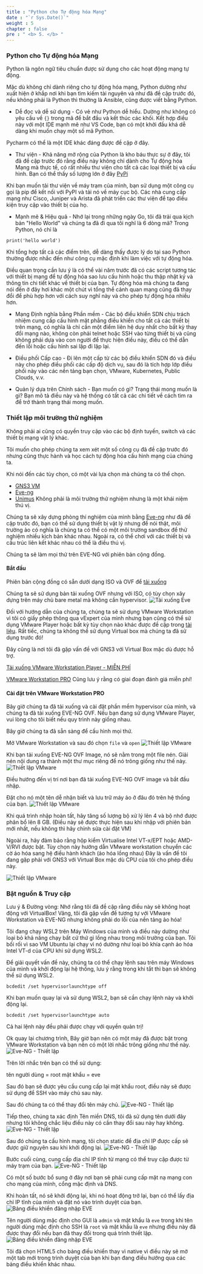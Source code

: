 ```yaml
---
title : "Python cho Tự động hóa Mạng"
date : "`r Sys.Date()`"
weight : 5
chapter : false
pre : " <b> 5. </b> "
---
```


### Python cho Tự động hóa Mạng

Python là ngôn ngữ tiêu chuẩn được sử dụng cho các hoạt động mạng tự động.

Mặc dù không chỉ dành riêng cho tự động hóa mạng, Python dường như xuất hiện ở khắp nơi khi bạn tìm kiếm tài nguyên và như đã đề cập trước đó, nếu không phải là Python thì thường là Ansible, cũng được viết bằng Python.
- Dễ đọc và dễ sử dụng - Có vẻ như Python dễ hiểu. Dường như không có yêu cầu về `{}` trong mã để bắt đầu và kết thúc các khối. Kết hợp điều này với một IDE mạnh mẽ như VS Code, bạn có một khởi đầu khá dễ dàng khi muốn chạy một số mã Python.

Pycharm có thể là một IDE khác đáng được đề cập ở đây.

- Thư viện - Khả năng mở rộng của Python là kho báu thực sự ở đây, tôi đã đề cập trước đó rằng điều này không chỉ dành cho Tự động hóa Mạng mà thực tế, có rất nhiều thư viện cho tất cả các loại thiết bị và cấu hình. Bạn có thể thấy số lượng lớn ở đây [PyPi](https://pypi.org/)

Khi bạn muốn tải thư viện về máy trạm của mình, bạn sử dụng một công cụ gọi là pip để kết nối với PyPI và tải nó về máy cục bộ. Các nhà cung cấp mạng như Cisco, Juniper và Arista đã phát triển các thư viện để tạo điều kiện truy cập vào thiết bị của họ.

- Mạnh mẽ & Hiệu quả - Nhớ lại trong những ngày Go, tôi đã trải qua kịch bản "Hello World" và chúng ta đã đi qua tôi nghĩ là 6 dòng mã? Trong Python, nó chỉ là
```plaintext
print('hello world')
```

Khi tổng hợp tất cả các điểm trên, dễ dàng thấy được lý do tại sao Python thường được nhắc đến như công cụ mặc định khi làm việc với tự động hóa.

Điều quan trọng cần lưu ý là có thể vài năm trước đã có các script tương tác với thiết bị mạng để tự động hóa sao lưu cấu hình hoặc thu thập nhật ký và thông tin chi tiết khác về thiết bị của bạn. Tự động hóa mà chúng ta đang nói đến ở đây hơi khác một chút vì tổng thể cảnh quan mạng cũng đã thay đổi để phù hợp hơn với cách suy nghĩ này và cho phép tự động hóa nhiều hơn.

- Mạng Định nghĩa bằng Phần mềm - Các bộ điều khiển SDN chịu trách nhiệm cung cấp cấu hình mặt phẳng điều khiển cho tất cả các thiết bị trên mạng, có nghĩa là chỉ cần một điểm liên hệ duy nhất cho bất kỳ thay đổi mạng nào, không còn phải telnet hoặc SSH vào từng thiết bị và cũng không phải dựa vào con người để thực hiện điều này, điều có thể dẫn đến lỗi hoặc cấu hình sai lặp đi lặp lại.

- Điều phối Cấp cao - Đi lên một cấp từ các bộ điều khiển SDN đó và điều này cho phép điều phối các cấp độ dịch vụ, sau đó là tích hợp lớp điều phối này vào các nền tảng bạn chọn, VMware, Kubernetes, Public Clouds, v.v.

- Quản lý dựa trên Chính sách - Bạn muốn có gì? Trạng thái mong muốn là gì? Bạn mô tả điều này và hệ thống có tất cả các chi tiết về cách tìm ra để trở thành trạng thái mong muốn.

### Thiết lập môi trường thử nghiệm
Không phải ai cũng có quyền truy cập vào các bộ định tuyến, switch và các thiết bị mạng vật lý khác.

Tôi muốn cho phép chúng ta xem xét một số công cụ đã đề cập trước đó nhưng cũng thực hành và học cách tự động hóa cấu hình mạng của chúng ta.

Khi nói đến các tùy chọn, có một vài lựa chọn mà chúng ta có thể chọn.

- [GNS3 VM](https://www.gns3.com/software/download-vm)
- [Eve-ng](https://www.eve-ng.net/)
- [Unimus](https://unimus.net/) Không phải là môi trường thử nghiệm nhưng là một khái niệm thú vị.

Chúng ta sẽ xây dựng phòng thí nghiệm của mình bằng [Eve-ng](https://www.eve-ng.net/) như đã đề cập trước đó, bạn có thể sử dụng thiết bị vật lý nhưng để nói thật, môi trường ảo có nghĩa là chúng ta có thể có một môi trường sandbox để thử nghiệm nhiều kịch bản khác nhau. Ngoài ra, có thể chơi với các thiết bị và cấu trúc liên kết khác nhau có thể là điều thú vị.

Chúng ta sẽ làm mọi thứ trên EVE-NG với phiên bản cộng đồng.

#### Bắt đầu
Phiên bản cộng đồng có sẵn dưới dạng ISO và OVF để [tải xuống](https://www.eve-ng.net/index.php/download/)

Chúng ta sẽ sử dụng bản tải xuống OVF nhưng với ISO, có tùy chọn xây dựng trên máy chủ bare metal mà không cần hypervisor.
![Tải xuống Eve](/Workshop001/images/5.PythonForNetworkAutomation/001-downloadEve.png) 

Đối với hướng dẫn của chúng ta, chúng ta sẽ sử dụng VMware Workstation vì tôi có giấy phép thông qua vExpert của mình nhưng bạn cũng có thể sử dụng VMware Player hoặc bất kỳ tùy chọn nào khác được đề cập trong [tài liệu](https://www.eve-ng.net/index.php/documentation/installation/system-requirement/). Rất tiếc, chúng ta không thể sử dụng Virtual box mà chúng ta đã sử dụng trước đó!

Đây cũng là nơi tôi đã gặp vấn đề với GNS3 với Virtual Box mặc dù được hỗ trợ.

[Tải xuống VMware Workstation Player - MIỄN PHÍ](https://www.vmware.com/uk/products/workstation-player.html)

[VMware Workstation PRO](https://www.vmware.com/uk/products/workstation-pro.html) Cũng lưu ý rằng có giai đoạn đánh giá miễn phí!

#### Cài đặt trên VMware Workstation PRO
Bây giờ chúng ta đã tải xuống và cài đặt phần mềm hypervisor của mình, và chúng ta đã tải xuống EVE-NG OVF. Nếu bạn đang sử dụng VMware Player, vui lòng cho tôi biết nếu quy trình này giống nhau.

Bây giờ chúng ta đã sẵn sàng để cấu hình mọi thứ.

Mở VMware Workstation và sau đó chọn `file` và `open`
![Thiết lập VMware](/Workshop001/images/5.PythonForNetworkAutomation/002-vMware.png) 

Khi bạn tải xuống EVE-NG OVF Image, nó sẽ nằm trong một file nén. Giải nén nội dung ra thành một thư mục riêng để nó trông giống như thế này.
![Thiết lập VMware](/Workshop001/images/5.PythonForNetworkAutomation/003-vMware.png) 

Điều hướng đến vị trí nơi bạn đã tải xuống EVE-NG OVF image và bắt đầu nhập.

Đặt cho nó một tên dễ nhận biết và lưu trữ máy ảo ở đâu đó trên hệ thống của bạn.
![Thiết lập VMware](/Workshop001/images/5.PythonForNetworkAutomation/004-vMware.png) 

Khi quá trình nhập hoàn tất, hãy tăng số lượng bộ xử lý lên 4 và bộ nhớ được phân bổ lên 8 GB. (Điều này sẽ được thực hiện sau khi nhập với phiên bản mới nhất, nếu không thì hãy chỉnh sửa cài đặt VM)

Ngoài ra, hãy đảm bảo rằng hộp kiểm Virtualise Intel VT-x/EPT hoặc AMD-V/RVI được bật. Tùy chọn này hướng dẫn VMware workstation chuyển các cờ ảo hóa sang hệ điều hành khách (ảo hóa lồng nhau) Đây là vấn đề tôi đang gặp phải với GNS3 với Virtual Box mặc dù CPU của tôi cho phép điều này.

![Thiết lập VMware](/Workshop001/images/5.PythonForNetworkAutomation/005-vMware.png) 

### Bật nguồn & Truy cập
Lưu ý & Đường vòng: Nhớ rằng tôi đã đề cập rằng điều này sẽ không hoạt động với VirtualBox! Vâng, tôi đã gặp vấn đề tương tự với VMware Workstation và EVE-NG nhưng không phải do lỗi của nền tảng ảo hóa!

Tôi đang chạy WSL2 trên Máy Windows của mình và điều này dường như loại bỏ khả năng chạy bất cứ thứ gì lồng nhau trong môi trường của bạn. Tôi bối rối vì sao VM Ubuntu lại chạy vì nó dường như loại bỏ khía cạnh ảo hóa Intel VT-d của CPU khi sử dụng WSL2.

Để giải quyết vấn đề này, chúng ta có thể chạy lệnh sau trên máy Windows của mình và khởi động lại hệ thống, lưu ý rằng trong khi tắt thì bạn sẽ không thể sử dụng WSL2.

`bcdedit /set hypervisorlaunchtype off`

Khi bạn muốn quay lại và sử dụng WSL2, bạn sẽ cần chạy lệnh này và khởi động lại.

`bcdedit /set hypervisorlaunchtype auto`

Cả hai lệnh này đều phải được chạy với quyền quản trị!

Ok quay lại chương trình, Bây giờ bạn nên có một máy đã được bật trong VMware Workstation và bạn nên có một lời nhắc trông giống như thế này.
![Eve-NG - Thiết lập](/Workshop001/images/5.PythonForNetworkAutomation/006-eVE-ng.png) 

Trên lời nhắc trên bạn có thể sử dụng:

tên người dùng = root mật khẩu = eve

Sau đó bạn sẽ được yêu cầu cung cấp lại mật khẩu root, điều này sẽ được sử dụng để SSH vào máy chủ sau này.

Sau đó chúng ta có thể thay đổi tên máy chủ.
![Eve-NG - Thiết lập](/Workshop001/images/5.PythonForNetworkAutomation/007-eVE-ng.png) 

Tiếp theo, chúng ta xác định Tên miền DNS, tôi đã sử dụng tên dưới đây nhưng tôi không chắc liệu điều này có cần thay đổi sau này hay không.
![Eve-NG - Thiết lập](/Workshop001/images/5.PythonForNetworkAutomation/008-eVE-ng.png) 

Sau đó chúng ta cấu hình mạng, tôi chọn static để địa chỉ IP được cấp sẽ được giữ nguyên sau khi khởi động lại.
![Eve-NG - Thiết lập](/Workshop001/images/5.PythonForNetworkAutomation/009-eVE-ng.png) 

Bước cuối cùng, cung cấp địa chỉ IP tĩnh từ mạng có thể truy cập được từ máy trạm của bạn.
![Eve-NG - Thiết lập](/Workshop001/images/5.PythonForNetworkAutomation/010-eVE-ng.png) 

Có một số bước bổ sung ở đây nơi bạn sẽ phải cung cấp mặt nạ mạng con cho mạng của mình, cổng mặc định và DNS.

Khi hoàn tất, nó sẽ khởi động lại, khi nó hoạt động trở lại, bạn có thể lấy địa chỉ IP tĩnh của mình và đặt nó vào trình duyệt của bạn.
![Bảng điều khiển đăng nhập EVE](/Workshop001/images/5.PythonForNetworkAutomation/011-eVE-ng.png) 

Tên người dùng mặc định cho GUI là `admin` và mật khẩu là `eve` trong khi tên người dùng mặc định cho SSH là `root` và mật khẩu là `eve` nhưng điều này đã được thay đổi nếu bạn đã thay đổi trong quá trình thiết lập.
![Bảng điều khiển đăng nhập EVE](/Workshop001/images/5.PythonForNetworkAutomation/012-eVE-ng.png) 

Tôi đã chọn HTML5 cho bảng điều khiển thay vì native vì điều này sẽ mở một tab mới trong trình duyệt của bạn khi bạn đang điều hướng qua các bảng điều khiển khác nhau.
